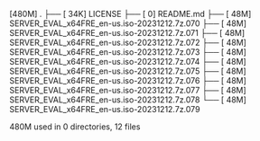 [480M]  .
├── [ 34K]  LICENSE
├── [   0]  README.md
├── [ 48M]  SERVER_EVAL_x64FRE_en-us.iso-20231212.7z.070
├── [ 48M]  SERVER_EVAL_x64FRE_en-us.iso-20231212.7z.071
├── [ 48M]  SERVER_EVAL_x64FRE_en-us.iso-20231212.7z.072
├── [ 48M]  SERVER_EVAL_x64FRE_en-us.iso-20231212.7z.073
├── [ 48M]  SERVER_EVAL_x64FRE_en-us.iso-20231212.7z.074
├── [ 48M]  SERVER_EVAL_x64FRE_en-us.iso-20231212.7z.075
├── [ 48M]  SERVER_EVAL_x64FRE_en-us.iso-20231212.7z.076
├── [ 48M]  SERVER_EVAL_x64FRE_en-us.iso-20231212.7z.077
├── [ 48M]  SERVER_EVAL_x64FRE_en-us.iso-20231212.7z.078
└── [ 48M]  SERVER_EVAL_x64FRE_en-us.iso-20231212.7z.079

 480M used in 0 directories, 12 files
